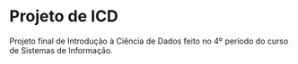 # Projeto de ICD
 Projeto final de Introdução à Ciência de Dados feito no 4º período do curso de Sistemas de Informação.
